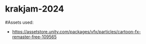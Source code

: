 # krakjam-2024

#Assets used:
- https://assetstore.unity.com/packages/vfx/particles/cartoon-fx-remaster-free-109565
